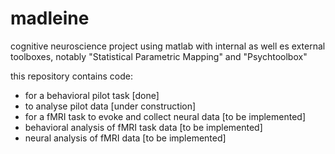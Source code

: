 # madleine

cognitive neuroscience project
using matlab with internal as well es external toolboxes, notably "Statistical Parametric Mapping" and "Psychtoolbox"

this repository contains code:
* for a behavioral pilot task [done]
* to analyse pilot data [under construction]
* for a fMRI task to evoke and collect neural data [to be implemented]
* behavioral analysis of fMRI task data [to be implemented]
* neural analysis of fMRI data [to be implemented]
